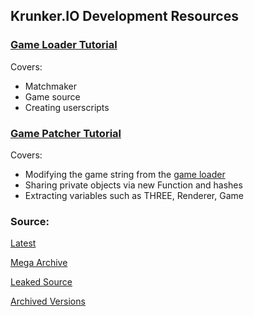 ## Krunker.IO Development Resources

### [Game Loader Tutorial](./gameloader.md)

Covers:
- Matchmaker
- Game source
- Creating userscripts

### [Game Patcher Tutorial](./gamepatcher.md)

Covers:
- Modifying the game string from the [game loader](./gameloader.md)
- Sharing private objects via new Function and hashes
- Extracting variables such as THREE, Renderer, Game

### Source:

[Latest](https://api.sys32.dev/v2/source)

[Mega Archive](https://mega.nz/folder/PAcjzaYb#ITVrn9P7-0kRurX3MU969w)

[Leaked Source](https://mega.nz/folder/OJEgjLIJ#YEyz7VsyyjauZarD8JLldg)

[Archived Versions](https://mega.nz/folder/eE9ghBzS#nw_TzAoWnK9Cz5Sry-lECw)

